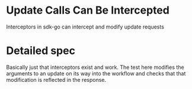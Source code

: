 # Update Calls Can Be Intercepted

Interceptors in sdk-go can intercept and modify update requests

# Detailed spec

Basically just that interceptors exist and work. The test here modifies the
arguments to an update on its way into the workflow and checks that that
modification is reflected in the response.

